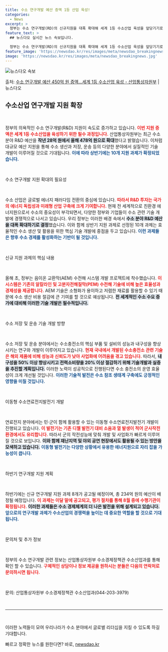 ```yaml
---
title: 수소 연구개발 예산 증액 1등 산업 육성!
categories:
  - News
excerpt: >
  정부는 수소 연구개발(RD)의 신규지원을 대폭 확대해 세계 1등 수소산업 육성을 앞당기기로 했다. 산업통상자…
feature_text: >
  ## 뉴스다오 실시간 뉴스 속보입니다.

  정부는 수소 연구개발(RD)의 신규지원을 대폭 확대해 세계 1등 수소산업 육성을 앞당기기로 했다. 산업통상자…
feature_image: 'https://newsdao.kr/res/images/meta/newsdao_breakingnews.jpg'
image: 'https://newsdao.kr/res/images/meta/newsdao_breakingnews.jpg'
---
```


![뉴스다오 속보](https://newsdao.kr/res/images/meta/newsdao_breakingnews.jpg)

<p>출처: <a href="https://newsdao.kr/3820" rel="dofollow">수소 연구개발 예산 450억 원 증액…세계 1등 수소산업 육성 - 산업통상자원부</a> | 뉴스다오</p>

<h2 data-ke-size="size26">수소산업 연구개발 지원 확장</h2>

<p data-ke-size="size16">&nbsp;</p>

정부의 의욕적인 수소 연구개발(R&D) 지원이 속도로 증가하고 있습니다. <b><span style="color: #ee2323;">이번 지원 증액은 세계 1등 수소산업을 육성하기 위한 필수 과정입니다.</span></b> 산업통상자원부는 최근 수소 분야 R&D 예산을 <b><span style="background-color: #21538527;">작년 28억 원에서 올해 478억 원으로 확대</span></b>했다고 밝혔습니다. 이처럼 대규모 예산 지원을 통해 수소 생산과 저장, 운송 등의 다양한 분야에서 실질적인 기술 개발이 이루어질 것으로 기대됩니다. <b><span style="color: #1a5490;">이에 따라 상반기에는 10개 지원 과제가 확정되었습니다.</span></b>

<p data-ke-size="size16">&nbsp;</p>

수소 연구개발 지원 확대의 필요성

<p data-ke-size="size16">&nbsp;</p>

수소 산업은 글로벌 에너지 패러다임 전환의 중심에 있습니다. <b><span style="color: #ee2323;">따라서 R&D 투자는 국가의 에너지 독립성과 미래형 산업 구축에 크게 기여합니다.</span></b> 현재 전 세계적으로 친환경 에너지원으로서 수소의 중요성이 부각되면서, 다양한 정부와 기업들이 수소 관련 기술 개발에 경쟁적으로 나서고 있습니다. 우리 정부는 이러한 배경 속에서 <b><span style="background-color: #21538527;">수소 분야 R&D 예산을 대폭 확대하기로 결정</span></b>했습니다. 이와 함께 상반기 지원 과제로 선정된 10개 과제는 효율적인 수소 생산 및 활용을 위한 핵심 기술 개발에 중점을 두고 있습니다. <b><span style="color: #1a5490;">이런 과제들은 향후 수소 경제를 활성화하는 기반이 될 것입니다.</span></b>

<p data-ke-size="size16">&nbsp;</p>

신규 지원 과제의 핵심 내용

<p data-ke-size="size16">&nbsp;</p>

올해 초, 정부는 음이온 교환막(AEM) 수전해 시스템 개발 프로젝트에 착수했습니다. <b><span style="color: #ee2323;">이 시스템은 기존의 알칼라인 및 고분자전해질막(PEM) 수전해 기술에 비해 높은 효율성과 경제성을 제공합니다.</span></b> AEM 기술은 소형화가 용이하고 저렴한 재료를 활용할 수 있기 때문에 수소 생산 비용 절감에 큰 기여를 할 것으로 예상됩니다. <b><span style="background-color: #21538527;">전 세계적인 수소 수요 증가에 대비해 이러한 기술 개발은 필수적입니다.</span></b> 

<p data-ke-size="size16">&nbsp;</p>

수소 저장 및 운송 기술 개발 방향

<p data-ke-size="size16">&nbsp;</p>

수소 저장 및 운송 분야에서는 수소충전소의 핵심 부품 및 설비의 성능과 내구성을 향상시키는 연구와 개발이 이루어지고 있습니다. <b><span style="color: #ee2323;">현재 국내에서 개발된 수소충전소 관련 기술은 해외 제품에 비해 성능과 신뢰도가 낮아 사업화에 어려움을 겪고 있습니다.</span></b> 따라서, <b><span style="background-color: #21538527;">내구성을 50% 이상 향상시키고 전력소비량을 20% 이상 절감하기 위해 기술개발과 실증을 추진할 계획입니다.</span></b> 이러한 노력이 성공적으로 진행된다면 수소 충전소의 운영 효율성이 크게 개선될 것입니다. <b><span style="color: #1a5490;">이러한 기술적 발전은 수소 참조 생태계 구축에도 긍정적인 영향을 미칠 것입니다.</span></b>

<p data-ke-size="size16">&nbsp;</p>

이동형 수소연료전지발전기 개발

<p data-ke-size="size16">&nbsp;</p>

연료전지 분야에서는 민·군이 함께 활용할 수 있는 이동형 수소연료전지발전기 개발이 진행되고 있습니다. <b><span style="color: #ee2323;">이 발전기는 기존 디젤 발전기 대비 소음과 열 발생이 적어 군사작전 환경에서도 유리합니다.</span></b> 따라서 군의 작전성능에 맞춰 개발 및 사업화가 빠르게 이루어질 것으로 보입니다. <b><span style="background-color: #21538527;">이와 함께 재난지역 및 야외 공연 현장에서도 활용될 수 있는 방안을 모색하고 있습니다.</span></b> <b><span style="color: #1a5490;">이동형 발전기는 다양한 상황에서 유용한 에너지원으로 자리 잡을 가능성이 큽니다.</span></b>

<p data-ke-size="size16">&nbsp;</p>

하반기 연구개발 지원 계획

<p data-ke-size="size16">&nbsp;</p>

하반기에는 신규 연구개발 지원 과제 8개가 공고될 예정이며, 총 234억 원의 예산이 배정될 예정입니다. <b><span style="color: #ee2323;">이 과제는 이달 말에 공고되고, 평가 절차를 통해 8월 중에 수행기관이 확정됩니다.</span></b> <b><span style="background-color: #21538527;">이러한 과제들은 수소 경제체계의 더 나은 발전을 위해 설계되고 있습니다.</span></b> <b><span style="color: #1a5490;">앞으로의 연구개발 과제가 수소산업의 경쟁력을 높이는 데 중요한 역할을 할 것으로 기대됩니다.</span></b>

<p data-ke-size="size16">&nbsp;</p>

문의처 및 추가 정보

<p data-ke-size="size16">&nbsp;</p>

정부의 수소 연구개발 관련 정보는 산업통상자원부 수소경제정책관 수소산업과를 통해 확인 할 수 있습니다. <b><span style="color: #ee2323;">구체적인 상담이나 정보 제공을 원하시는 분들은 다음의 연락처로 문의하시면 됩니다.</span></b> 

<p data-ke-size="size16">&nbsp;</p>

문의: 산업통상자원부 수소경제정책관 수소산업과(044-203-3979)

<p data-ke-size="size16">&nbsp;</p>

<hr>

<p data-ke-size="size16">&nbsp;</p>

이러한 노력들이 모여 우리나라가 수소 분야에서 글로벌 리더십을 지킬 수 있도록 하길 기대합니다. 

빠르고 정확한 뉴스를 원한다면? 바로, <a href="https://newsdao.kr" rel="dofollow">newsdao.kr</a>


